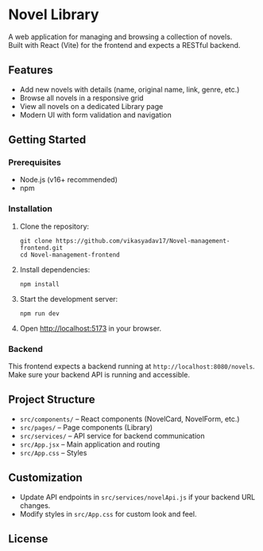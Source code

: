 # Novel Library

A web application for managing and browsing a collection of novels.  
Built with React (Vite) for the frontend and expects a RESTful backend.

## Features

- Add new novels with details (name, original name, link, genre, etc.)
- Browse all novels in a responsive grid
- View all novels on a dedicated Library page
- Modern UI with form validation and navigation

## Getting Started

### Prerequisites

- Node.js (v16+ recommended)
- npm

### Installation

1. Clone the repository:

   ```
   git clone https://github.com/vikasyadav17/Novel-management-frontend.git
   cd Novel-management-frontend
   ```

2. Install dependencies:

   ```
   npm install
   ```

3. Start the development server:

   ```
   npm run dev
   ```

4. Open [http://localhost:5173](http://localhost:5173) in your browser.

### Backend

This frontend expects a backend running at `http://localhost:8080/novels`.  
Make sure your backend API is running and accessible.

## Project Structure

- `src/components/` – React components (NovelCard, NovelForm, etc.)
- `src/pages/` – Page components (Library)
- `src/services/` – API service for backend communication
- `src/App.jsx` – Main application and routing
- `src/App.css` – Styles

## Customization

- Update API endpoints in `src/services/novelApi.js` if your backend URL changes.
- Modify styles in `src/App.css` for custom look and feel.

## License
